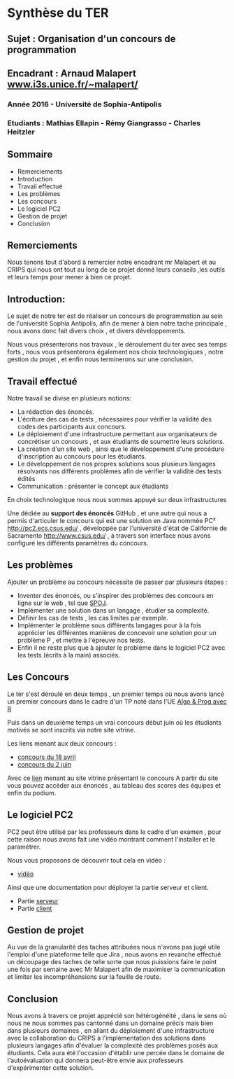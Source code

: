 # Synthèse du TER
## Sujet : Organisation d'un concours de programmation
## Encadrant : Arnaud Malapert www.i3s.unice.fr/~malapert/
### Année 2016 - Université de Sophia-Antipolis
### Etudiants : Mathias Ellapin - Rémy Giangrasso - Charles Heitzler


## Sommaire
+ Remerciements
+ Introduction
+ Travail effectué
+ Les problèmes
+ Les concours
+ Le logiciel PC2
+ Gestion de projet
+ Conclusion

## Remerciements
Nous tenons tout d'abord à remercier notre encadrant mr Malapert et au CRIPS qui nous ont tout au long de ce projet donné leurs conseils ,les outils et leurs temps pour mener à bien ce projet.

## Introduction:
Le sujet de notre ter est de réaliser un concours de programmation au sein de l'université Sophia Antipolis,
afin de mener à bien notre tache principale , nous avons donc fait divers choix , et divers développements.

Nous vous présenterons nos travaux , le déroulement du ter avec ses temps forts , nous vous présenterons également nos choix technologiques  , notre gestion du projet , et enfin nous terminerons sur une conclusion.

## Travail effectué

Notre travail se divise en plusieurs notions:

+ La rédaction des énoncés.
+ L'écriture des cas de tests , nécessaires pour vérifier la validité des codes des participants aux concours.
+ Le déploiement d'une infrastructure permettant aux organisateurs de concrétiser un concours , et aux étudiants de soumettre leurs solutions.
+ La création d'un site web , ainsi que le développement d'une procédure d'inscription au concours pour les étudiants.
+ Le développement de nos propres solutions sous plusieurs langages résolvants nos différents problèmes afin de vérifier la validité des tests édités
+ Communication : présenter le concept aux étudiants

En choix technologique nous nous sommes appuyé sur deux infrastructures

Une dédiée au **support des énoncés** GitHub , et une autre qui nous a permis d'articuler le concours qui est une solution en Java nommée PC² http://pc2.ecs.csus.edu/ , développée par l'université d'état de Californie de Sacramento http://www.csus.edu/ , à travers son interface nous avons configuré les différents paramètres du concours.

## Les problèmes
Ajouter un problème au concours nécessite de passer par plusieurs étapes :
+ Inventer des énoncés, ou s'inspirer des problèmes des concours en ligne sur le web , tel que [SPOJ](http://www.spoj.com/ "spoj").
+ Implémenter une solution dans un langage , étudier sa complexité.
+ Définir les cas de tests , les cas limites par exemple.
+ Implémenter le problème sous différents langages pour à la fois apprécier les différentes manières de concevoir une solution pour un problème P , et mettre à l'épreuve nos tests.
+ Enfin il ne reste plus que à ajouter le problème dans le logiciel PC2 avec les tests (écrits à la main) associés.

## Les Concours
Le ter s'est déroulé en deux temps , un premier temps où nous avons lancé un premier concours dans le cadre d'un TP noté dans l'UE
[Algo & Prog avec R](http://www.i3s.unice.fr/~malapert/org/teaching/introR.html "Algo & Prog avec R")
 

Puis dans un deuxième temps un vrai concours début juin où les étudiants motivés se sont inscrits via notre site vitrine.

Les liens menant aux deux concours :

+ [concours du 18 avril](https://github.com/GRnice/concoursProgram/blob/master/README.md "concours du 18 avril") 
+ [concours du 2 juin](https://github.com/GRnice/concoursProgram/blob/master/README.md "concours du 2 juin")

Avec ce [lien](http://concours-prog-unice.890m.com "lien 2 juin") menant au site vitrine présentant le concours 
A partir du site vous pouvez accèder aux énoncés , au tableau des scores des équipes et enfin du podium.

## Le logiciel PC2

PC2 peut être utilisé par les professeurs dans le cadre d'un examen , pour cette raison nous avons fait une vidéo montrant comment l'installer et le paramétrer.

Nous vous proposons de découvrir tout cela en vidéo :
+  [vidéo](https://raw.githubusercontent.com/GRnice/ConcoursJuin/master/video-tuto.mp4 "movie")

Ainsi que une documentation pour déployer la partie serveur et client.
+ Partie [serveur](https://github.com/GRnice/ConcoursJuin/blob/master/deploiement/serveur.md "serveur")
+ Partie [client](https://github.com/GRnice/ConcoursJuin/blob/master/deploiement/client.md "client")

## Gestion de projet

Au vue de la granularité des taches attribuées nous n'avons pas jugé utile l'emploi d'une plateforme telle que Jira , nous avons en revanche effectué un découpage des taches de telle sorte que nous puissions faire le point une fois par semaine avec Mr Malapert afin de maximiser la communication et limiter les incompréhensions sur la feuille de route.

## Conclusion
Nous avons à travers ce projet apprécié son hétérogénéité , dans le sens où nous ne nous sommes pas cantonné dans un domaine précis mais bien dans plusieurs domaines , en allant du déploiement d'une infrastructure avec la collaboration du CRIPS à l'implémentation des solutions dans plusieurs langages afin d'évaluer la complexité des problèmes posés aux étudiants.
Cela aura été l'occasion d'établir une percée dans le domaine de l'autoévaluation qui donnera peut-être envie aux professeurs d'expérimenter cette solution.
